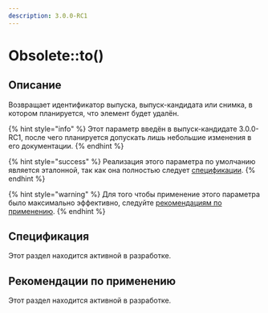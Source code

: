 ```yaml
---
description: 3.0.0-RC1
---
```


# Obsolete::to()

## Описание <a href="#description" id="description"></a>

Возвращает идентификатор выпуска, выпуск-кандидата или снимка, в котором планируется, что элемент будет удалён.

{% hint style="info" %}
Этот параметр введён в выпуск-кандидате 3.0.0-RC1, после чего планируется допускать лишь небольшие изменения в его документации.
{% endhint %}

{% hint style="success" %}
Реализация этого параметра по умолчанию является эталонной, так как она полностью следует [спецификации](to.md#specification).
{% endhint %}

{% hint style="warning" %}
Для того чтобы применение этого параметра было максимально эффективно, следуйте [рекомендациям по применению](to.md#recommendations).
{% endhint %}

## Спецификация <a href="#specification" id="specification"></a>

Этот раздел находится активной в разработке.

## Рекомендации по применению <a href="#recommendations" id="recommendations"></a>

Этот раздел находится активной в разработке.

